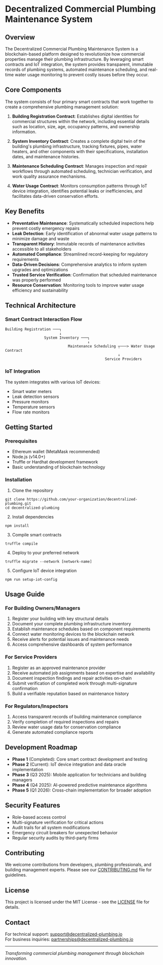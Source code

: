 # Decentralized Commercial Plumbing Maintenance System

## Overview

The Decentralized Commercial Plumbing Maintenance System is a blockchain-based platform designed to revolutionize how commercial properties manage their plumbing infrastructure. By leveraging smart contracts and IoT integration, the system provides transparent, immutable records of plumbing systems, automated maintenance scheduling, and real-time water usage monitoring to prevent costly issues before they occur.

## Core Components

The system consists of four primary smart contracts that work together to create a comprehensive plumbing management solution:

1. **Building Registration Contract**: Establishes digital identities for commercial structures within the network, including essential details such as location, size, age, occupancy patterns, and ownership information.

2. **System Inventory Contract**: Creates a complete digital twin of the building's plumbing infrastructure, tracking fixtures, pipes, water heaters, and other components with their specifications, installation dates, and maintenance histories.

3. **Maintenance Scheduling Contract**: Manages inspection and repair workflows through automated scheduling, technician verification, and work quality assurance mechanisms.

4. **Water Usage Contract**: Monitors consumption patterns through IoT device integration, identifies potential leaks or inefficiencies, and facilitates data-driven conservation efforts.

## Key Benefits

- **Preventative Maintenance**: Systematically scheduled inspections help prevent costly emergency repairs
- **Leak Detection**: Early identification of abnormal water usage patterns to minimize damage and waste
- **Transparent History**: Immutable records of maintenance activities accessible to all stakeholders
- **Automated Compliance**: Streamlined record-keeping for regulatory requirements
- **Data-Driven Decisions**: Comprehensive analytics to inform system upgrades and optimizations
- **Trusted Service Verification**: Confirmation that scheduled maintenance was properly performed
- **Resource Conservation**: Monitoring tools to improve water usage efficiency and sustainability

## Technical Architecture

### Smart Contract Interaction Flow

```
Building Registration ───┐
                         ↓
                  System Inventory ───┐
                                      ↓
                             Maintenance Scheduling ┬───> Water Usage Contract
                                                    ↓
                                              Service Providers
```

### IoT Integration

The system integrates with various IoT devices:
- Smart water meters
- Leak detection sensors
- Pressure monitors
- Temperature sensors
- Flow rate monitors

## Getting Started

### Prerequisites

- Ethereum wallet (MetaMask recommended)
- Node.js (v14.0+)
- Truffle or Hardhat development framework
- Basic understanding of blockchain technology

### Installation

1. Clone the repository
```
git clone https://github.com/your-organization/decentralized-plumbing.git
cd decentralized-plumbing
```

2. Install dependencies
```
npm install
```

3. Compile smart contracts
```
truffle compile
```

4. Deploy to your preferred network
```
truffle migrate --network [network-name]
```

5. Configure IoT device integration
```
npm run setup-iot-config
```

## Usage Guide

### For Building Owners/Managers

1. Register your building with key structural details
2. Document your complete plumbing infrastructure inventory
3. Establish maintenance schedules based on component requirements
4. Connect water monitoring devices to the blockchain network
5. Receive alerts for potential issues and maintenance needs
6. Access comprehensive dashboards of system performance

### For Service Providers

1. Register as an approved maintenance provider
2. Receive automated job assignments based on expertise and availability
3. Document inspection findings and repair activities on-chain
4. Submit verification of completed work through multi-signature confirmation
5. Build a verifiable reputation based on maintenance history

### For Regulators/Inspectors

1. Access transparent records of building maintenance compliance
2. Verify completion of required inspections and repairs
3. Review water usage data for conservation compliance
4. Generate automated compliance reports

## Development Roadmap

- **Phase 1** (Completed): Core smart contract development and testing
- **Phase 2** (Current): IoT device integration and data oracle implementation
- **Phase 3** (Q3 2025): Mobile application for technicians and building managers
- **Phase 4** (Q4 2025): AI-powered predictive maintenance algorithms
- **Phase 5** (Q1 2026): Cross-chain implementation for broader adoption

## Security Features

- Role-based access control
- Multi-signature verification for critical actions
- Audit trails for all system modifications
- Emergency circuit breakers for unexpected behavior
- Regular security audits by third-party firms

## Contributing

We welcome contributions from developers, plumbing professionals, and building management experts. Please see our [CONTRIBUTING.md](CONTRIBUTING.md) file for guidelines.

## License

This project is licensed under the MIT License - see the [LICENSE](LICENSE) file for details.

## Contact

For technical support: support@decentralized-plumbing.io  
For business inquiries: partnerships@decentralized-plumbing.io

---

*Transforming commercial plumbing management through blockchain innovation.*
